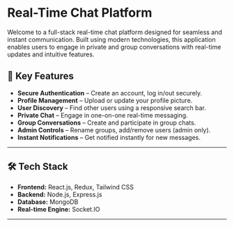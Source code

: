 # Real-Time Chat Platform

Welcome to a full-stack real-time chat platform designed for seamless and instant communication. Built using modern technologies, this application enables users to engage in private and group conversations with real-time updates and intuitive features.


## 🔧 Key Features

* **Secure Authentication** – Create an account, log in/out securely.
* **Profile Management** – Upload or update your profile picture.
* **User Discovery** – Find other users using a responsive search bar.
* **Private Chat** – Engage in one-on-one real-time messaging.
* **Group Conversations** – Create and participate in group chats.
* **Admin Controls** – Rename groups, add/remove users (admin only).
* **Instant Notifications** – Get notified instantly for new messages.

---

## 🛠 Tech Stack

* **Frontend:** React.js, Redux, Tailwind CSS
* **Backend:** Node.js, Express.js
* **Database:** MongoDB
* **Real-time Engine:** Socket.IO

---
